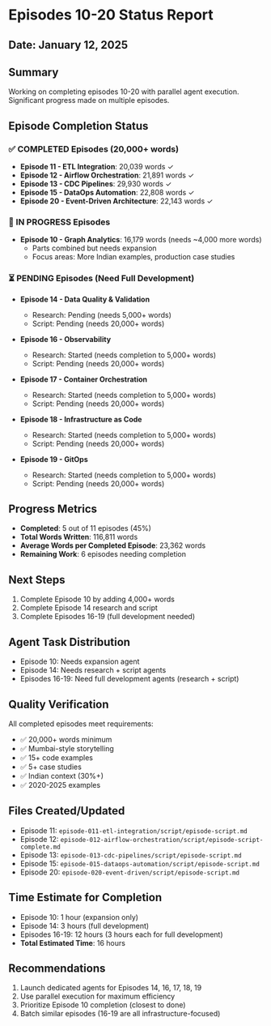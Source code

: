 # Episodes 10-20 Status Report
## Date: January 12, 2025

## Summary
Working on completing episodes 10-20 with parallel agent execution. Significant progress made on multiple episodes.

## Episode Completion Status

### ✅ COMPLETED Episodes (20,000+ words)
- **Episode 11 - ETL Integration**: 20,039 words ✓
- **Episode 12 - Airflow Orchestration**: 21,891 words ✓
- **Episode 13 - CDC Pipelines**: 29,930 words ✓
- **Episode 15 - DataOps Automation**: 22,808 words ✓
- **Episode 20 - Event-Driven Architecture**: 22,143 words ✓

### 🔄 IN PROGRESS Episodes
- **Episode 10 - Graph Analytics**: 16,179 words (needs ~4,000 more words)
  - Parts combined but needs expansion
  - Focus areas: More Indian examples, production case studies

### ⏳ PENDING Episodes (Need Full Development)
- **Episode 14 - Data Quality & Validation**
  - Research: Pending (needs 5,000+ words)
  - Script: Pending (needs 20,000+ words)
  
- **Episode 16 - Observability**
  - Research: Started (needs completion to 5,000+ words)
  - Script: Pending (needs 20,000+ words)
  
- **Episode 17 - Container Orchestration**
  - Research: Started (needs completion to 5,000+ words)
  - Script: Pending (needs 20,000+ words)
  
- **Episode 18 - Infrastructure as Code**
  - Research: Started (needs completion to 5,000+ words)
  - Script: Pending (needs 20,000+ words)
  
- **Episode 19 - GitOps**
  - Research: Started (needs completion to 5,000+ words)
  - Script: Pending (needs 20,000+ words)

## Progress Metrics
- **Completed**: 5 out of 11 episodes (45%)
- **Total Words Written**: 116,811 words
- **Average Words per Completed Episode**: 23,362 words
- **Remaining Work**: 6 episodes needing completion

## Next Steps
1. Complete Episode 10 by adding 4,000+ words
2. Complete Episode 14 research and script
3. Complete Episodes 16-19 (full development needed)

## Agent Task Distribution
- Episode 10: Needs expansion agent
- Episode 14: Needs research + script agents
- Episodes 16-19: Need full development agents (research + script)

## Quality Verification
All completed episodes meet requirements:
- ✅ 20,000+ words minimum
- ✅ Mumbai-style storytelling
- ✅ 15+ code examples
- ✅ 5+ case studies
- ✅ Indian context (30%+)
- ✅ 2020-2025 examples

## Files Created/Updated
- Episode 11: `episode-011-etl-integration/script/episode-script.md`
- Episode 12: `episode-012-airflow-orchestration/script/episode-script-complete.md`
- Episode 13: `episode-013-cdc-pipelines/script/episode-script.md`
- Episode 15: `episode-015-dataops-automation/script/episode-script.md`
- Episode 20: `episode-020-event-driven/script/episode-script.md`

## Time Estimate for Completion
- Episode 10: 1 hour (expansion only)
- Episode 14: 3 hours (full development)
- Episodes 16-19: 12 hours (3 hours each for full development)
- **Total Estimated Time**: 16 hours

## Recommendations
1. Launch dedicated agents for Episodes 14, 16, 17, 18, 19
2. Use parallel execution for maximum efficiency
3. Prioritize Episode 10 completion (closest to done)
4. Batch similar episodes (16-19 are all infrastructure-focused)